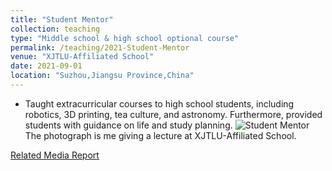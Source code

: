 ```yaml
---
title: "Student Mentor"
collection: teaching
type: "Middle school & high school optional course"
permalink: /teaching/2021-Student-Mentor
venue: "XJTLU-Affiliated School"
date: 2021-09-01
location: "Suzhou,Jiangsu Province,China"
---
```


* Taught extracurricular courses to high school students, including robotics, 3D printing, tea culture, and astronomy. Furthermore, provided students with guidance on life and study planning.
![Student Mentor](https://user-images.githubusercontent.com/98693538/152961390-421690bc-4a44-4fc7-822b-b9d49ffdbd76.jpg)
The photograph is me giving a lecture at XJTLU-Affiliated School.

[Related Media Report](https://mp.weixin.qq.com/s/zfCQw-CUpO4i7rsNmksN6Q)

